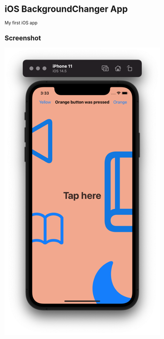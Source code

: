 # iOS BackgroundChanger App
My first iOS app

## Screenshot
![example](https://github.com/GareevR/BackgroundChanger/blob/main/BackgroundChanger/Screenshots/Screenshot%2015.09.png)
